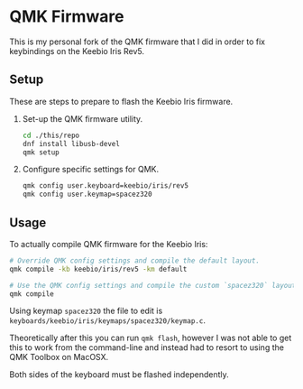 QMK Firmware
============

This is my personal fork of the QMK firmware that I did in order to fix
keybindings on the Keebio Iris Rev5.

Setup
-----

These are steps to prepare to flash the Keebio Iris firmware.

1.  Set-up the QMK firmware utility.

    ```sh
    cd ./this/repo
    dnf install libusb-devel
    qmk setup
    ```

2.  Configure specific settings for QMK.

    ```sh
    qmk config user.keyboard=keebio/iris/rev5
    qmk config user.keymap=spacez320
    ```

Usage
-----

To actually compile QMK firmware for the Keebio Iris:

```sh
# Override QMK config settings and compile the default layout.
qmk compile -kb keebio/iris/rev5 -km default

# Use the QMK config settings and compile the custom `spacez320` layout.
qmk compile
```

Using keymap `spacez320` the file to edit is
`keyboards/keebio/iris/keymaps/spacez320/keymap.c`.

Theoretically after this you can run `qmk flash`, however I was not able to get
this to work from the command-line and instead had to resort to using the QMK
Toolbox on MacOSX.

Both sides of the keyboard must be flashed independently.
